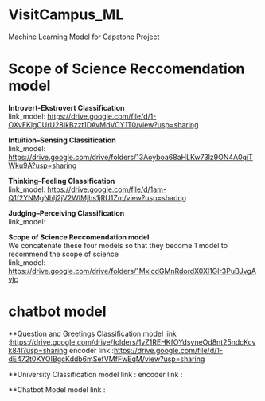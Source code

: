 # VisitCampus_ML

Machine Learning Model for Capstone Project

# Scope of Science Reccomendation model

**Introvert-Ekstrovert Classification**  
link_model: https://drive.google.com/file/d/1-OXvFKlgCUrU28IkBzzt1DAvMdVCY1T0/view?usp=sharing

**Intuition–Sensing Classification**  
link_model: https://drive.google.com/drive/folders/13Aoyboa68aHLKw73lz9ON4A0qiTWku9A?usp=sharing

**Thinking–Feeling Classification**  
link_model: https://drive.google.com/file/d/1am-Q1f2YNMgNhIj2jV2WIMjhs1jRU1Zm/view?usp=sharing

**Judging–Perceiving Classification**  
link_model:

**Scope of Science Reccomendation model**  
We concatenate these four models so that they become 1 model to recommend the scope of science  
link_model: https://drive.google.com/drive/folders/1MxlcdGMnRdordX0Xl1GIr3PuBJvgAvjc

# chatbot model

\*\*Question and Greetings Classification
model link :https://drive.google.com/drive/folders/1vZ1REHKfOYdsyneOd8nt25ndcKcvk84l?usp=sharing
encoder link :https://drive.google.com/file/d/1-dE472t0KYOIBgcKddb6mSefVMfFwEqM/view?usp=sharing

\*\*University Classification
model link :
encoder link :

\*\*Chatbot Model
model link :
